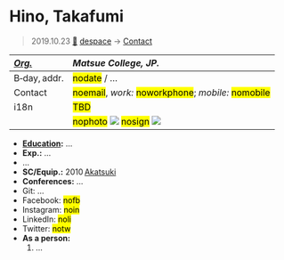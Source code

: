 # Hino, Takafumi
> 2019.10.23 [🚀](../index/index.md) [despace](index.md) → [Contact](contact.md)

|*[Org.](contact.md)*|*Matsue College, JP.*|
|:--|:--|
|B‑day, addr.|<mark>nodate</mark> / …|
|Contact|<mark>noemail</mark>, *work:* <mark>noworkphone</mark>; *mobile:* <mark>nomobile</mark>|
|i18n|<mark>TBD</mark>|
||<mark>nophoto</mark> [![](f/contact//1_photo_thumb.jpg)](f/contact//1_photo.jpg) <mark>nosign</mark> [![](f/contact//1_sign_thumb.jpg)](f/contact//1_sign.png)|

   - **[Education](edu.md):** …
   - **Exp.:** …
   - …
   - **SC/Equip.:** 2010 [Akatsuki](akatsuki.md)
   - **Conferences:** …
   - Git: …
   - Facebook: <mark>nofb</mark>
   - Instagram: <mark>noin</mark>
   - LinkedIn: <mark>noli</mark>
   - Twitter: <mark>notw</mark>
   - **As a person:**
      1. …
